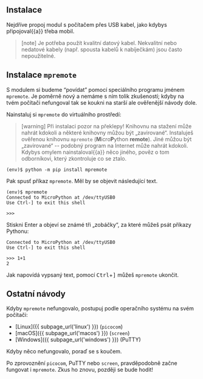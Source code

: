 ## Instalace

Nejdříve propoj modul s počítačem přes USB kabel,
jako kdybys připojoval{{a}} třeba mobil.

> [note]
> Je potřeba použít kvalitní datový kabel.
> Nekvalitní nebo nedatové kabely (např. spousta kabelů k
> nabíječkám) jsou často nepoužitelné.

## Instalace `mpremote`

S modulem si budeme “povídat” pomocí speciálního programu jménem `mpremote`.
Je poměrně nový a nemáme s ním tolik zkušeností; kdyby na tvém počítači
nefungoval tak se koukni na starší ale ověřenější návody dole.

Nainstaluj si `mpremote` do virtuálního prostředí:

> [warning]
> Při instalaci pozor na překlepy!
> Knihovnu na stažení může nahrát kdokoli a některé knihovny můžou
> být „zavirované“.
> Instaluješ ověřenou knihovnu `mpremote` (**M**icro**P**ython **remote**).
> Jiné můžou být „zavirované“ -- podobný program na Internet může nahrát
> kdokoli.
> Kdybys omylem nainstaloval{{a}} něco jiného, pověz o tom odborníkovi,
> který zkontroluje co se ztalo.

```console
(env)$ python -m pip install mpremote
```

Pak spusť příkaz `mpremote`. Měl by se objevit následující text.

```console
(env)$ mpremote
Connected to MicroPython at /dev/ttyUSB0
Use Ctrl-] to exit this shell

>>>
```

Stiskni Enter a objeví se známé tři „zobáčky“, za které můžeš psát
příkazy Pythonu:

```console
Connected to MicroPython at /dev/ttyUSB0
Use Ctrl-] to exit this shell

>>> 1+1
2
```

Jak napovídá vypsaný text, pomocí <kbd>Ctrl</kbd>+<kbd>]</kbd> můžeš
`mpremote` ukončit.


## Ostatní návody

Kdyby `mpremote` nefungovalo, postupuj podle operačního systému na svém počítači:

* [Linux]({{ subpage_url('linux') }}) (`picocom`)
* [macOS]({{ subpage_url('macos') }}) (`screen`)
* [Windows]({{ subpage_url('windows') }}) (PuTTY)

Kdyby něco nefungovalo, poraď se s koučem.

Po zprovoznění `picocom`, PuTTY nebo `screen`, pravděpodobně začne fungovat
i `mpremote`. Zkus ho znovu, později se bude hodit!
